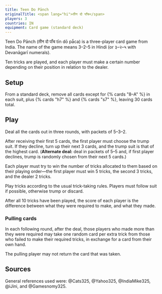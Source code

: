 ```yaml
---
title: Teen Do Pānch
originalTitle: <span lang="hi">तीन दो पाँच</span>
players: 3
countries: IN
equipment: Card game (standard deck)
---
```


<p class="lead">
<span lang="hi-Latn" class="noun aka">Teen Do Pānch</span> (<span lang="hi" class="aka">तीन दो पाँच</span> <span lang="hi-Latn">tīn dō pā̃ca</span>) is a three-player card game from India. The name of the game means 3–2–5 in Hindi (or <span lang="hi">३–२–५</span> with Devanāgarī numerals).
</p>

Ten tricks are played, and each player must make a certain number depending on
their position in relation to the dealer.

## Setup

From a standard deck, remove all cards except for {% cards "8–A" %} in each
suit, plus {% cards "h7" %} and {% cards "s7" %}, leaving 30 cards total.

## Play

Deal all the cards out in three rounds, with packets of 5–3–2.

After receiving their first 5 cards, the first player must choose the trump
suit. If they decline, turn up their next 3 cards, and the trump suit is that of
the highest card. (**Alternate deal:** deal in packets of 5–5 and, if first
player declines, trump is randomly chosen from their next 5 cards.)

Each player must try to win the number of tricks allocated to them based on
their playing order—the first player must win 5 tricks, the second 3 tricks, and
the dealer 2 tricks.

Play tricks according to the usual trick-taking rules. Players must follow suit
if possible, otherwise trump or discard.

After all 10 tricks have been played, the score of each player is the difference
between what they were required to make, and what they made.

### Pulling cards

In each following round, after the deal, those players who made more than they
were required may take one random card per extra trick from those who failed to
make their required tricks, in exchange for a card from their own hand.

The pulling player may not return the card that was taken.

## Sources

General references used were: @Cats325, @Yahoo325, @IndiaMike325, @iJini, and @Gamesnomy325.
